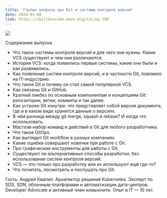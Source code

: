 ```yaml
---
title: 'Глупые вопросы про Git и системы контроля версий'
date: 2024-01-08
link: https://skillboxcode.mave.digital/ep-100
---
```


![](https://img.youtube.com/vi/HeA_baDiEYQ/maxresdefault.jpg)

Содержание выпуска
- Что такое системы контроля версий и для чего они нужны. Какие VCS существуют и чем они различаются.
- История VCS: когда появились первые системы, какие они были и как развивались.
- Как появление систем контроля версий, и в частности Git, повлияло на IT-индустрию.
- Что такое Git и почему он стал самой популярной VCS.
- Как связаны Git и GitHub.
- Краткий ликбез по основным компонентам и концепциям Git: репозитории, ветки, коммиты и так далее.
- Как устроен Git изнутри: что представляет собой версия документа, где и в каком виде хранятся данные о версиях.
- В чём разница между git merge, squash и rebase? И когда что использовать.
- Мастхэв-набор команд и действий в Git для любого разработчика.
- Что такое GitOps.
- Как выглядит Git workflow в разных компаниях.
- Какие ошибки совершают новички при работе с Git.
- Про графические инструменты для работы с Git.
- Существуют ли альтернативные способы разработки, без использования систем контроля версий.
- VCS — это только про разработку или их используют ещё где-то?
- Что почитать, посмотреть и послушать про Git.

Гость. Андрей Квапил. Архитектор решений Kubernetes. Эксперт по SDS, SDN, облачным платформам и автоматизации дата-центров. Developer Advocate и активный член комьюнити. Опыт в IT — 10 лет.

<!--more-->
